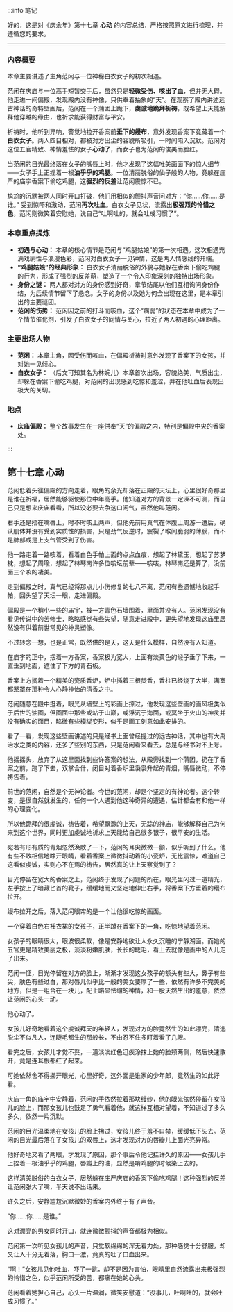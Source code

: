 :::info 笔记

好的，这是对《庆余年》第十七章 **心动** 的内容总结，严格按照原文进行梳理，并遵循您的要求。

---

### 内容概要

本章主要讲述了主角范闲与一位神秘白衣女子的初次相遇。

范闲在庆庙与一位高手短暂交手后，虽然只是**轻微受伤、咳出了血**，但并无大碍。他走进一间偏殿，发现殿内没有神像，只供奉着抽象的“天”。在观察了殿内讲述远古神话的奇特壁画后，范闲在一个蒲团上跪下，**虔诚地跪拜祈祷**，既希望上天能解释他穿越的缘由，也祈求能获得财富与平安。

祈祷时，他听到异响，警觉地拉开香案前**垂下的缦布**，意外发现香案下竟藏着一个**白衣女子**。两人四目相对，都被对方出尘的容貌所吸引，一时间陷入沉默。范闲对这位五官精致、神情羞怯的女子**心动了**，而女子也为范闲的俊美而脸红。

当范闲的目光最终落在女子的嘴唇上时，他才发现了这幅唯美画面下的惊人细节——女子手上正捏着一根**油乎乎的鸡腿**。一位清丽脱俗的仙子般的人物，竟躲在庄严的庙宇香案下偷吃鸡腿，这**强烈的反差**让范闲震惊不已。

尴尬的沉默被两人同时开口打破，他们用相似的颤抖声音问对方：“你……你……是谁。” 受到惊吓和激动，范闲**再次吐血**。白衣女子见状，流露出**极强烈的怜惜之色**，范闲则微笑着安慰她，说自己“吐啊吐的，就会吐成习惯了”。

### 本章重点提炼

*   **初遇与心动：** 本章的核心情节是范闲与“鸡腿姑娘”的第一次相遇。这次相遇充满戏剧性与浪漫色彩，范闲对白衣女子一见钟情，这是两人情感线的开端。
*   **“鸡腿姑娘”的经典形象：** 白衣女子清丽脱俗的外貌与她躲在香案下偷吃鸡腿的行为，形成了强烈的反差萌，塑造了一个令人印象深刻的独特出场形象。
*   **身份之谜：** 两人都对对方的身份感到好奇，章节结尾以他们互相询问身份作结，为后续情节留下了悬念。女子的身份以及她为何会出现在这里，是本章引出的主要谜团。
*   **范闲的伤势：** 范闲因之前的打斗而咳血，这个“病弱”的状态在本章中成为了一个情节催化剂，引发了白衣女子的同情与关心，拉近了两人初遇的心理距离。

### 主要出场人物

*   **范闲：** 本章主角，因受伤而咳血，在偏殿祈祷时意外发现了香案下的女孩，并对她一见倾心。
*   **白衣女子：** （后文可知其名为林婉儿）本章首次出场，容貌绝美，气质出尘，却躲在香案下偷吃鸡腿，对范闲的出现感到吃惊和羞涩，并在他吐血后表现出极大的关切。

### 地点

*   **庆庙偏殿：** 整个故事发生在一座供奉“天”的偏殿之内，特别是偏殿中央的香案处。

:::

## 第十七章 **心动**

范闲低着头往偏殿的方向走着，眼角的余光却落在正殿的天坛上，心里很好奇那里是谁在祈福，居然能够驱使那位中年高手。他知道对方的背景一定深不可测，而自己只是想来庆庙看看，所以没必要去争这口闲气，虽然他叫范闲。

右手还是捂在嘴唇上，时不时咳上两声，但他先前用真气在体腹上周游一遭后，确认肌体并没有受到实质性的损害，只是劲气反逆时，震裂了喉间脆弱的薄膜，而不是肺部或是上支气管受到了伤害。

他一路走着一路咳着，看着白色手帕上面的点点血痕，想起了林黛玉，想起了苏梦枕，想起了周瑜，想起了林琴南许多位咳坛前辈——咳咳，林琴南还是算了，没前面三个咳的凄美。

走到偏殿之时，真气已经将那点儿小伤修复的七八不离，范闲有些遗憾地收起手帕，回头望了天坛一眼，走进偏殿。

偏殿是一个稍小一些的庙宇，被一方青色石墙围着，里面并没有人。范闲发现没有看见传说中的苦修士，略略感觉有些失望，随意走进殿中，更失望地发现这庙里居然没有供着前世常见的神灵塑像。

不过转念一想，也是正常，既然供的是天，这天是什么模样，自然没有人知道。

在庙宇的正中，摆着一方香案，香案极为宽大，上面有淡黄色的缎子垂了下来，一直垂到地面，遮住了下方的青石板。

香案上方搁着一个精美的瓷质香炉，炉中插着三根焚香，香柱已经烧了大半，满室都笼罩在那种令人心静神怡的清香之中。

范闲随意在殿中逛着，眼光从墙壁上的彩画上掠过，他发现这些壁画的画风极类似于后世的油画，但画面中那些或站于山巅，或浮沉于海面，或冥坐于火山的神灵并没有确实的面目，略微有些模糊变形，似乎是画工刻意如此安排的。

看了一看，发现这些壁画讲述的只是经书上面曾经提过的远古神话，其中也有大禹治水之类的内容，还多了些别的东西，只是范闲看来看去，总是与经书对不上号。

他摇摇头，放弃了从这里面找到些许答案的想法，从殿旁找到一个蒲团，扔在了香案之前，跑了下去，双掌合什，闭目对着香炉里袅袅升起的青烟，嘴唇微动，不停祷告着。

前世的范闲，自然是个无神论者。今世的范闲，却是个坚定的有神论者。这个转变，是很自然就发生的，任何一个人遇到他这种奇异的遭遇，估计都会有和他一样的心理变化。

所以他跪拜的很虔诚，祷告着，希望飘渺的上天，无踪的神庙，能够解释自己为何来到这个世界，同时更加虔诚地祈求上天能给自己很多银子，很平安的生活。

宛若有形有质的青烟忽然涣散了一下，范闲的耳尖微微一颤，似乎听到了什么。他有些不敢相信地睁开眼睛，看着香案上微微抖动着的小瓷炉，无比震惊，难道自己这看似虔诚，实则心不在焉的祷告，居然真的让上天察觉到了？

目光停留在宽大的香案之上，范闲终于发现了问题的所在，眼光里闪过一道精光，左手按上了暗藏匕首的靴子，缓缓地而又坚定地伸出右手，将香案下方垂着的缦布拉开。

缦布拉开之后，落入范闲眼帘的是一个让他很吃惊的画面。

一个穿着白色右衽衣裙的女孩子，正半蹲在香案下的一角，吃惊地望着范闲。

女孩子的眼睛很大，眼波很柔软，像是安静地欲让人永久沉睡的宁静湖面。而她的五官更是精致美丽之极，淡淡粉嫩肌肤，长长的睫毛，看上去就像是画中的人儿走了出来。

范闲一怔，目光停留在对方的脸上，渐渐才发现这女孩子的额头有些大，鼻子有些尖，肤色有些过白，那对唇儿似乎比一般的美女要厚了一些，依然有许多不完美的地方，但是一组合在一块儿，配上略显怯缩的神情，和一股天然生出的羞意，依然让范闲的心头一动。

他心动了。

女孩儿好奇地看着这个虔诚拜天的年轻人，发现对方的脸竟然生的如此漂亮，清逸脱尘不似凡人，连睫毛都生的那般长，不由忍不住多盯着看了几眼。

看完之后，女孩儿才觉不妥，一道淡淡红色迅疾涂抹上她的脸颊两侧，然后快速散开，竟是连耳根都红了起来。

可她依然舍不得挪开眼光，心里好奇，这外面是谁家的少年郎，竟然生的如此好看。

庆庙一角的庙宇中安静着，范闲的手依然拉着那块缦纱，他的眼光依然停留在女孩儿的脸上，而那女孩儿也鼓足了勇气看着他，就这样互相对望着，不知道过了多久多久，依然一片沉默。

范闲的目光温柔地在女孩儿的脸上拂过，女孩儿终于羞不自禁，缓缓低下头去。范闲的目光最后落在了女孩儿的双唇上，这才发现对方的唇瓣儿上面光亮异常。

他好奇地又看了两眼，才发现了原因，那个事后令他记挂许久的原因——女孩儿手上捏着一根油乎乎的鸡腿，唇瓣上的油，显然是啃鸡腿的时候染上去的。

这样清美脱俗的白衣女子，居然躲在庄严庆庙的香案下偷吃鸡腿！这种强烈的反差让范闲张大了嘴，半天说不出话来。

许久之后，安静尴尬沉默微妙的香案内外终于有了声音。

“你……你……是谁。”

这对漂亮的男女同时开口，就连微微颤抖的声音都极为相似。

范闲第一次听见女孩儿的声音，只觉软绵绵的浑无着力处，那种感觉十分舒服，却又让人十分无着落，胸口一激，竟真的吐了口血出来。

“啊！”女孩儿见他吐血，吓了一跳，却不是因为害怕，眼睛里自然流露出来极强烈的怜惜之色，似乎范闲所受的苦，都痛在她的心头。

范闲看着她担心自己，心头一片温润，微笑安慰道：“没事儿，吐啊吐的，就会吐成习惯了。”


